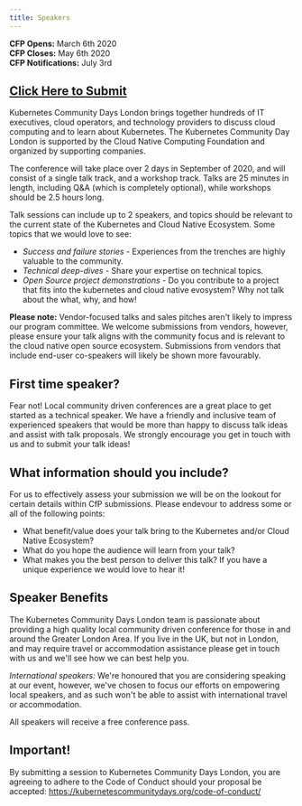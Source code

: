 ```yaml
---
title: Speakers
---
```


**CFP Opens:** March 6th 2020  
**CFP Closes:** May 6th 2020  
**CFP Notifications:** July 3rd

## [Click Here to Submit](https://kcdcfpsubmissions.smapply.io/prog/kcd_london_cfp)

Kubernetes Community Days London brings together hundreds of IT executives, cloud operators, and technology providers to discuss cloud computing and to learn about Kubernetes. The Kubernetes Community Day London is supported by the Cloud Native Computing Foundation and organized by supporting companies.

The conference will take place over 2 days in September of 2020, and will consist of a single talk track, and a workshop track. Talks are 25 minutes in length, including Q&A (which is completely optional), while workshops should be 2.5 hours long.

Talk sessions can include up to 2 speakers, and topics should be relevant to the current state of the Kubernetes and Cloud Native Ecosystem. Some topics that we would love to see:

- *Success and failure stories* - Experiences from the trenches are highly valuable to the community.
- *Technical deep-dives* - Share your expertise on technical topics.
- *Open Source project demonstrations* - Do you contribute to a project that fits into the kubernetes and cloud native evosystem? Why not talk about the what, why, and how!

**Please note:** Vendor-focused talks and sales pitches aren't likely to impress our program committee. We welcome submissions from vendors, however, please ensure your talk aligns with the community focus and is relevant to the cloud native open source ecosystem. Submissions from vendors that include end-user co-speakers will likely be shown more favourably.

## First time speaker?

Fear not! Local community driven conferences are a great place to get started as a technical speaker. We have a friendly and inclusive team of experienced speakers that would be more than happy to discuss talk ideas and assist with talk proposals. We strongly encourage you get in touch with us and to submit your talk ideas!

## What information should you include?

For us to effectively assess your submission we will be on the lookout for certain details within CfP submissions. Please endevour to address some or all of the following points:

- What benefit/value does your talk bring to the Kubernetes and/or Cloud Native Ecosystem?
- What do you hope the audience will learn from your talk?
- What makes you the best person to deliver this talk? If you have a unique experience we would love to hear it!

## Speaker Benefits

The Kubernetes Community Days London team is passionate about providing a high quality local community driven conference for those in and around the Greater London Area. If you live in the UK, but not in London, and may require travel or accommodation assistance please get in touch with us and we'll see how we can best help you.

*International speakers:* We're honoured that you are considering speaking at our event, however, we've chosen to focus our efforts on empowering local speakers, and as such won't be able to assist with international travel or accommodation.

All speakers will receive a free conference pass.

## Important!

By submitting a session to Kubernetes Community Days London, you are agreeing to adhere to the Code of Conduct should your proposal be accepted: https://kubernetescommunitydays.org/code-of-conduct/